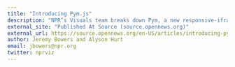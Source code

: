 ```yaml
---
title: "Introducing Pym.js"
description: "NPR’s Visuals team breaks down Pym, a new responsive-iframe library and the first project launched from the OpenNews Code Convening."
external_site: "Published At Source (source.opennews.org)"
external_url: https://source.opennews.org/en-US/articles/introducing-pym/
author: Jeremy Bowers and Alyson Hurt
email: jbowers@npr.org
twitter: nprviz
---
```

